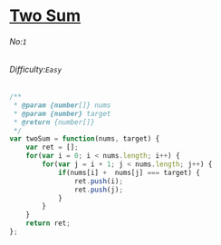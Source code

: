 # [Two Sum](https://leetcode.com/problems/two-sum/)
###### No:`1`
###### Difficulty:`Easy`


```javascript
/**
 * @param {number[]} nums
 * @param {number} target
 * @return {number[]}
 */
var twoSum = function(nums, target) {
    var ret = [];
    for(var i = 0; i < nums.length; i++) {
        for(var j = i + 1; j < nums.length; j++) {
            if(nums[i] +  nums[j] === target) {
                ret.push(i);
                ret.push(j);
            }
        }
    }
    return ret;
};
```
